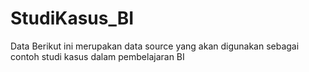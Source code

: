# StudiKasus_BI
Data Berikut ini merupakan data source yang akan digunakan sebagai contoh studi kasus dalam pembelajaran BI
